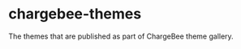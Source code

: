 chargebee-themes
================

The themes that are published as part of ChargeBee theme gallery.
